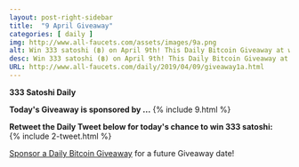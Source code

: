 ```yaml
---
layout: post-right-sidebar
title:  "9 April Giveaway"
categories: [ daily ]
img: http://www.all-faucets.com/assets/images/9a.png
alt: Win 333 satoshi (฿) on April 9th! This Daily Bitcoin Giveaway at www.all-faucets.com is sponsored by Bits-Pays.
desc: Win 333 satoshi (฿) on April 9th! This Daily Bitcoin Giveaway at www.all-faucets.com is sponsored by Bits-Pays.
URL: http://www.all-faucets.com/daily/2019/04/09/giveaway1a.html
---
```

**333 Satoshi Daily**

<b>Today's Giveaway is sponsored by ...</b>
{% include  9.html %}

<b>Retweet the Daily Tweet below for today's chance to win 333 satoshi:</b><br>
{% include  2-tweet.html %}

<a href="http://www.all-faucets.com/daily/2019/03/29/giveaway-sponsorship.html">Sponsor a Daily Bitcoin Giveaway</a> for a future Giveaway date!
